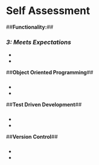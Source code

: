 # Self Assessment

##__**Functionality:**__##
### *3: Meets Expectations*
*
*
##__**Object Oriented Programming**__##
###
*
*
##__**Test Driven Development**__##
###
*
*
##__**Version Control**__##
###
*
*
